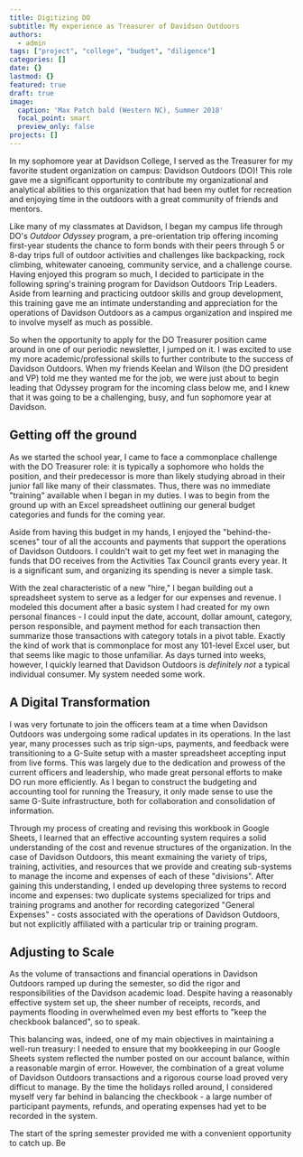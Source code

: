 ```yaml
---
title: Digitizing DO
subtitle: My experience as Treasurer of Davidson Outdoors
authors:
  - admin
tags: ["project", "college", "budget", "diligence"]
categories: []
date: {}
lastmod: {}
featured: true
draft: true
image:
  caption: 'Max Patch bald (Western NC), Summer 2018'
  focal_point: smart
  preview_only: false
projects: []
---
```


In my sophomore year at Davidson College, I served as the Treasurer for my favorite student organization on campus: Davidson Outdoors (DO)!  This role gave me a significant opportunity to contribute my organizational and analytical abilities to this organization that had been my outlet for recreation and enjoying time in the outdoors with a great community of friends and mentors.

Like many of my classmates at Davidson, I began my campus life through DO's *Outdoor Odyssey* program, a pre-orientation trip offering incoming first-year students the chance to form bonds with their peers through 5 or 8-day trips full of outdoor activities and challenges like backpacking, rock climbing, whitewater canoeing, community service, and a challenge course. Having enjoyed this program so much, I decided to participate in the following spring's training program for Davidson Outdoors Trip Leaders.  Aside from learning and practicing outdoor skills and group development, this training gave me an intimate understanding and appreciation for the operations of Davidson Outdoors as a campus organization and inspired me to involve myself as much as possible.

So when the opportunity to apply for the DO Treasurer position came around in one of our periodic newsletter, I jumped on it.  I was excited to use my more academic/professional skills to further contribute to the success of Davidson Outdoors.  When my friends Keelan and Wilson (the DO president and VP) told me they wanted me for the job, we were just about to begin leading that Odyssey program for the incoming class below me, and I knew that it was going to be a challenging, busy, and fun sophomore year at Davidson.

## Getting off the ground

As we started the school year, I came to face a commonplace challenge with the DO Treasurer role: it is typically a sophomore who holds the position, and their predecessor is more than likely studying abroad in their junior fall like many of their classmates.  Thus, there was no immediate "training" available when I began in my duties.  I was to begin from the ground up with an Excel spreadsheet outlining our general budget categories and funds for the coming year.

Aside from having this budget in my hands, I enjoyed the "behind-the-scenes" tour of all the accounts and payments that support the operations of Davidson Outdoors.  I couldn't wait to get my feet wet in managing the funds that DO receives from the Activities Tax Council grants every year.  It is a significant sum, and organizing its spending is never a simple task.

With the zeal characteristic of a new "hire," I began building out a spreadsheet system to serve as a ledger for our expenses and revenue. I modeled this document after a basic system I had created for my own personal finances - I could input the date, account, dollar amount, category, person responsible, and payment method for each transaction then summarize those transactions with category totals in a pivot table. Exactly the kind of work that is commonplace for most any 101-level Excel user, but that seems like magic to those unfamiliar.  As days turned into weeks, however, I quickly learned that Davidson Outdoors is *definitely not* a typical individual consumer.  My system needed some work.

## A Digital Transformation

I was very fortunate to join the officers team at a time when Davidson Outdoors was undergoing some radical updates in its operations.  In the last year, many processes such as trip sign-ups, payments, and feedback were transitioning to a G-Suite setup with a master spreadsheet accepting input from live forms.  This was largely due to the dedication and prowess of the current officers and leadership, who made great personal efforts to make DO run more efficiently.  As I began to construct the budgeting and accounting tool for running the Treasury, it only made sense to use the same G-Suite infrastructure, both for collaboration and consolidation of information.

Through my process of creating and revising this workbook in Google Sheets, I learned that an effective accounting system requires a solid understanding of the cost and revenue structures of the organization.  In the case of Davidson Outdoors, this meant exmaining the variety of trips, training, activities, and resources that we provide and creating sub-systems to manage the income and expenses of each of these "divisions". After gaining this understanding, I ended up developing three systems to record income and expenses: two duplicate systems specialized for trips and training programs and another for recording categorized "General Expenses" - costs associated with the operations of Davidson Outdoors, but not explicitly affiliated with a particular trip or training program.

## Adjusting to Scale

As the volume of transactions and financial operations in Davidson Outdoors ramped up during the semester, so did the rigor and responsibilities of the Davidson academic load.  Despite having a reasonably effective system set up, the sheer number of receipts, records, and payments flooding in overwhelmed even my best efforts to "keep the checkbook balanced", so to speak.

This balancing was, indeed, one of my main objectives in maintaining a well-run treasury: I needed to ensure that my bookkeeping in our Google Sheets system reflected the number posted on our account balance, within a reasonable margin of error.  However, the combination of a great volume of Davidson Outdoors transactions and a rigorous course load proved very difficut to manage. By the time the holidays rolled around, I considered myself very far behind in balancing the checkbook - a large number of participant payments, refunds, and operating expenses had yet to be recorded in the system.

The start of the spring semester provided me with a convenient opportunity to catch up.  Be
